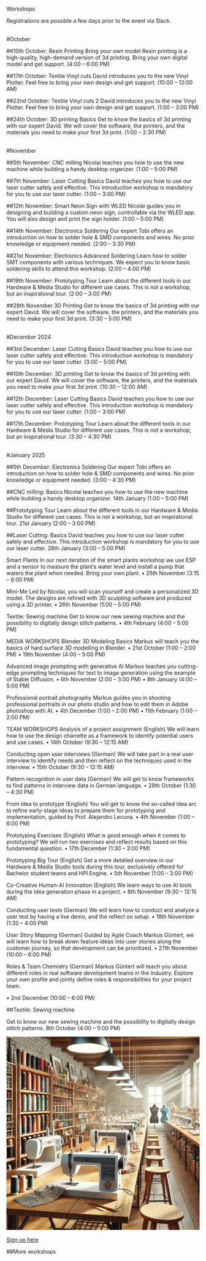 Workshops

Registrations are possible a few days prior to the event via Slack. 

<br />
#October

##10th October: Resin Printing
Bring your own model Resin printing is a high-quality, high-demand version of 3d printing. Bring your own digital model and get support. (4:00 – 6:00 PM)

##17th October: Textile Vinyl cuts
David introduces you to the new Vinyl Plotter. Feel free to bring your own design and get support. (10:00 – 12:00 AM)

##22nd October: Textile Vinyl cuts 2
David introduces you to the new Vinyl Plotter. Feel free to bring your own design and get support. (1:00 – 3:00 PM)

##24th October: 3D printing Basics
Get to know the basics of 3d printing with our expert David. We will cover the software, the printers, and the materials you need to make your first 3d print. (1:00 – 2:30 PM)

<br />
#November

##5th November: CNC milling
Nicolai teaches you how to use the new machine while building a handy desktop organizer. (1:00 – 5:00 PM)

##7th November: Laser Cutting Basics
David teaches you how to use our laser cutter safely and effective. This introduction workshop is mandatory for you to use our laser cutter. (1:00 – 3:00 PM)

##12th November: Smart Neon Sign with WLED
Nicolai guides you in designing and building a custom neon sign, controllable via the WLED app. You will also design and print the sign holder. (1:00 – 5:00 PM)

##14th November: Electronics Soldering
Our expert Tobi offers an introduction on how to solder hole & SMD components and wires. No prior knowledge or equipment needed. (2:00 – 3:30 PM)

##21st November: Electronics Advanced Soldering 
Learn how to solder SMT components with various techniques. We expect you to know basic soldering skills to attend this workshop. (2:00 – 4:00 PM)

##19th November: Prototyping Tour
Learn about the different tools in our Hardware & Media Studio for different use cases. This is not a workshop, but an inspirational tour. (2:00 – 3:00 PM)

##28th November 3D Printing
Get to know the basics of 3d printing with our expert David. We will cover the software, the printers, and the materials you need to make your first 3d print. (3:30 – 5:00 PM)

<br />
#December 2024

##3rd December: Laser Cutting Basics
David teaches you how to use our laser cutter safely and effective. This introduction workshop is mandatory for you to use our laser cutter. (3:00 – 5:00 PM)

##10th December: 3D printing
Get to know the basics of 3d printing with our expert David. We will cover the software, the printers, and the materials you need to make your first 3d print. (10:30 – 12:00 AM)

##12th December: Laser Cutting Basics
David teaches you how to use our laser cutter safely and effective. This introduction workshop is mandatory for you to use our laser cutter. (1:00 – 3:00 PM)

##17th December: Prototyping Tour
Learn about the different tools in our Hardware & Media Studio for different use cases. This is not a workshop, but an inspirational tour. (3:30 – 4:30 PM)

<br />
#January 2025

##5th December: Electronics Soldering 
Our expert Tobi offers an introduction on how to solder hole & SMD components and wires. No prior knowledge or equipment needed. (3:00 – 4:30 PM)

##CNC milling: Basics 
Nicolai teaches you how to use the new machine while building a handy desktop organizer. 14th January (1:00 – 5:00 PM)

##Prototyping Tour
Learn about the different tools in our Hardware & Media Studio for different use cases. This is not a workshop, but an inspirational tour. 21st January (2:00 – 3:00 PM)

##Laser Cutting: Basics
David teaches you how to use our laser cutter safely and effective. This introduction workshop is mandatory for you to use our laser cutter. 28th January (3:00 – 5:00 PM)

Smart Plants In our next iteration of the smart plants workshop we use ESP and a sensor to measure the plant’s water level and install a pump that waters the plant when needed. Bring your own plant.
•	25th November (3:15 – 6:00 PM)

Mini-Me Led by Nicolai, you will scan yourself and create a personalized 3D model. The designs are refined with 3D sculpting software and produced using a 3D printer.
•	 26th November (1:00 – 5:00 PM)

Textile: Sewing machine Get to know our new sewing machine and the possibility to digitally design stitch patterns.
•	4th February (4:00 – 5:00 PM)

MEDIA WORKSHOPS
Blender 3D Modeling Basics Markus will teach you the basics of hard surface 3D modelling in Blender.
•	21st October (1:00 – 2:00 PM)
•	19th November (4:00 – 5:00 PM)

Advanced image prompting with generative AI Markus teaches you cutting-edge prompting techniques for text to image generation using the example of Stable Diffusion.
•	6th November (2:00 – 3:00 PM) 
•	8th January (4:00 – 5:00 PM)

Professional portrait photography Markus guides you in shooting professional portraits in our photo studio and how to edit them in Adobe photoshop with AI.
•	4th December (1:00 – 2:00 PM)
•	11th February (1:00 – 2:00 PM)

TEAM WORKSHOPS
Analysis of a project assignment (English) We will learn how to use the design charrette as a framework to identify potential users and use cases.
•	14th October (9:30 – 12:15 AM)

Conducting open user interviews (German) We will take part in a real user interview to identify needs and then reflect on the techniques used in the interview.
•	15th October (9:30 – 12:15 AM)

Pattern recognition in user data (German) We will get to know frameworks to find patterns in interview data in German language.
•	28th October (1:30 – 4:30 PM)

From idea to prototype (English) You will get to know the so-called idea arc to refine early-stage ideas to prepare them for prototyping and implementation, guided by Prof. Alejandro Lecuna.
•	4th November (1:00 – 6:00 PM)

Prototyping Exercises (English) What is good enough when it comes to prototyping? We will run two exercises and reflect results based on this fundamental question.
•	17th December (1:30 – 3:00 PM)

Prototyping Big Tour (English) Get a more detailed overview in our Hardware & Media Studio tools during this tour, exclusively offered for Bachelor student teams and HPI Engine.
•	5th November (1:00 – 3:00 PM)

Co-Creative Human-AI Innovation (English) We learn ways to use AI tools during the idea generation phase in a project.
•	8th November (9:30 – 12:15 AM)

Conducting user tests (German) We will learn how to conduct and analyze a user test by having a live demo, and the reflect on setup.
•	18th November (1:30 – 4:00 PM)

User Story Mapping (German) Guided by Agile Coach Markus Güntert, we will learn how to break down feature ideas into user stories along the customer journey, so that development can be prioritized.
•	27th November (10:00 – 6:00 PM)

Roles & Team Chemistry (German) Markus Güntert will teach you about different roles in real software development teams in the industry. Explore your own profile and jointly define roles & responsibilities for your project team.

•	2nd December (10:00 – 6:00 PM)



##Textile: Sewing machine 

Get to know our new sewing machine and the possibility to digitally design stitch patterns. 8th October (4:00 – 5:00 PM)

![Textile: Sewing Machine](<../mediaassets/thumbnails/textile sewing machine.jpg>)

[Sign up here](https://confluence.hpi.de/plugins/easyevents/event-hub.action#/eventhub/b658d0ce-b8e6-4e25-a5c1-4c98aaceaa29/1)

##More workshops